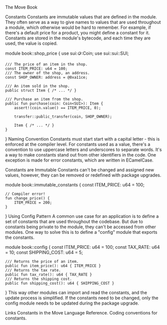 The Move Book

Constants
Constants are immutable values that are defined in the module. They often serve as a way to give names to values that are used throughout a module, which otherwise would be hard to remember. For example, if there's a default price for a product, you might define a constant for it. Constants are stored in the module's bytecode, and each time they are used, the value is copied.


module book::shop_price {
    use sui::coin::Coin;
    use sui::sui::SUI;

    /// The price of an item in the shop.
    const ITEM_PRICE: u64 = 100;
    /// The owner of the shop, an address.
    const SHOP_OWNER: address = @0xa11ce;

    /// An item sold in the shop.
    public struct Item { /* ... */ }

    /// Purchase an item from the shop.
    public fun purchase(coin: Coin<SUI>): Item {
        assert!(coin.value() == ITEM_PRICE, 0);

        transfer::public_transfer(coin, SHOP_OWNER);

        Item { /* ... */ }
    }
}
Naming Convention
Constants must start start with a capital letter - this is enforced at the compiler level. For constants used as a value, there's a convention to use uppercase letters and underscores to separate words. It's a way to make constants stand out from other identifiers in the code. One exception is made for error constants, which are written in ECamelCase.

Constants are Immutable
Constants can't be changed and assigned new values, however, they can be removed or redefined with package upgrades.

module book::immutable_constants {
    const ITEM_PRICE: u64 = 100;

    // Compiler error!
    fun change_price() {
        ITEM_PRICE = 200;
    }
}
Using Config Pattern
A common use case for an application is to define a set of constants that are used throughout the codebase. But due to constants being private to the module, they can't be accessed from other modules. One way to solve this is to define a "config" module that exports the constants.

module book::config {
    const ITEM_PRICE: u64 = 100;
    const TAX_RATE: u64 = 10;
    const SHIPPING_COST: u64 = 5;

    /// Returns the price of an item.
    public fun item_price(): u64 { ITEM_PRICE }
    /// Returns the tax rate.
    public fun tax_rate(): u64 { TAX_RATE }
    /// Returns the shipping cost.
    public fun shipping_cost(): u64 { SHIPPING_COST }
}
This way other modules can import and read the constants, and the update process is simplified. If the constants need to be changed, only the config module needs to be updated during the package upgrade.

Links
Constants in the Move Language Reference.
Coding conventions for constants.
